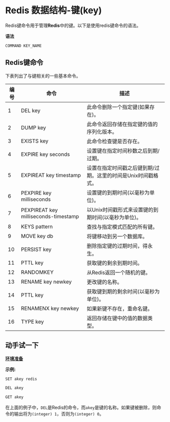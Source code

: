 # Redis 数据结构-键(key)		

Redis键命令用于管理**Redis**中的键。以下是使用redis键命令的语法。

**语法**
```
COMMAND KEY_NAME
```

## Redis键命令

下表列出了与键相关的一些基本命令。

| 编号 | 命令                                                         | 描述                                                         |
| ---- | ------------------------------------------------------------ | ------------------------------------------------------------ |
| 1    | DEL key         | 此命令删除一个指定键(如果存在)。                             |
| 2    | DUMP key      | 此命令返回存储在指定键的值的序列化版本。                     |
| 3    | EXISTS key  | 此命令检查键是否存在。                                       |
| 4    | EXPIRE key seconds | 设置键在指定时间秒数之后到期/过期。                          |
| 5    | EXPIREAT key timestamp | 设置在指定时间戳之后键到期/过期。这里的时间是Unix时间戳格式。 |
| 6    | PEXPIRE key milliseconds | 设置键的到期时间(以毫秒为单位)。                             |
| 7    | PEXPIREAT key milliseconds-timestamp | 以Unix时间戳形式来设置键的到期时间(以毫秒为单位)。           |
| 8    | KEYS pattern   | 查找与指定模式匹配的所有键。                                 |
| 9    | MOVE key db    | 将键移动到另一个数据库。                                     |
| 10   | PERSIST key | 删除指定键的过期时间，得永生。                               |
| 11   | PTTL key       | 获取键的剩余到期时间。                                       |
| 12   | RANDOMKEY | 从Redis返回一个随机的键。                                    |
| 13   | RENAME key newkey | 更改键的名称。                                               |
| 14   | PTTL key       | 获取键到期的剩余时间(以毫秒为单位)。                         |
| 15   | RENAMENX key newkey | 如果新键不存在，重命名键。                                   |
| 16   | TYPE key       | 返回存储在键中的值的数据类型。                               |

## 动手试一下

**[环境准备](./setup.html)**

**示例:**

```bash
SET akey redis
```

```bash
DEL akey
```

```bash
GET akey
```

在上面的例子中，`DEL`是Redis的命令，而`akey`是键的名称。如果键被删除，则命令的输出将为`(integer) 1`，否则为`(integer) 0`。